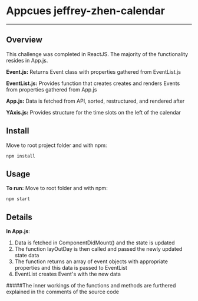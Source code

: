# Appcues jeffrey-zhen-calendar

---

## Overview

This challenge was completed in ReactJS. The majority of the functionality resides in App.js.

**Event.js:** Returns Event class with properties gathered from EventList.js

**EventList.js:** Provides function that creates creates and renders Events from properties gathered from App.js

**App.js:** Data is fetched from API, sorted, restructured, and rendered after

**YAxis.js:** Provides structure for the time slots on the left of the calendar

## Install
Move to root project folder and with npm:

```
npm install
```

## Usage
**To run:** Move to root folder and with npm:

```
npm start
```

## Details
**In App.js**:

1.  Data is fetched in ComponentDidMount() and the state is updated
2.  The function layOutDay is then called and passed the newly updated state data
3.  The function returns an array of event objects with appropriate properties and this data is passed to EventList
4.  EventList creates Event's with the new data

#####The inner workings of the functions and methods are furthered explained in the comments of the source code
